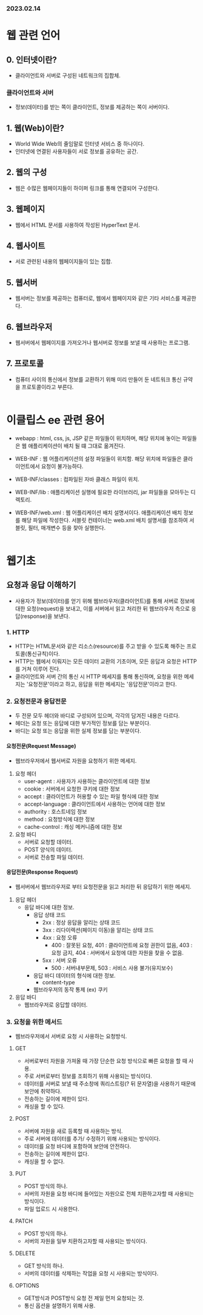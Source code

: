 ### 2023.02.14
# 웹 관련 언어
## 0. 인터넷이란?
- 클라이언트와 서버로 구성된 네트워크의 집합체.
### 클라이언트와 서버
- 정보(데이터)를 받는 쪽이 클라이언트, 정보를 제공하는 쪽이 서버이다.

## 1. 웹(Web)이란?
- World Wide Web의 줄임말로 인터넷 서비스 중 하나이다.
- 인터넷에 연결된 사용자들이 서로 정보를 공유하는 공간.

## 2. 웹의 구성
- 웹은 수많은 웹페이지들이 하이퍼 링크를 통해 연결되어 구성한다.

## 3. 웹페이지
- 웹에서 HTML 문서를 사용하여 작성된 HyperText 문서.

## 4. 웹사이트
- 서로 관련된 내용의 웹페이지들이 있는 집합.

## 5. 웹서버
- 웹서버는 정보를 제공하는 컴퓨터로, 웹에서 웹페이지와 같은 기타 서비스를 제공한다.

## 6. 웹브라우저
- 웹서버에서 웹페이지를 가져오거나 웹서버로 정보를 보낼 때 사용하는 프로그램.

## 7. 프로토콜
- 컴퓨터 사이의 통신에서 정보를 교환하기 위해 미리 만들어 둔 네트워크 통신 규약을 프로토콜이라고 부른다.
<br><br>

# 이클립스 ee 관련 용어
- webapp : html, css, js, JSP 같은 파일들이 위치하며, 해당 위치에 놓이는 파일들은 웹 애플리케이션이 배치 될 떄 그대로 옮겨진다.

- WEB-INF : 웹 어플리케이션의 설정 파일들이 위치함. 해당 위치에 파일들은 클라이언트에서 요청이 불가능하다.

- WEB-INF/classes : 컴파일된 자바 클래스 파일이 위치.

- WEB-INF/lib : 애플리케이션 실행에 필요한 라이브러리, jar 파일들을 모아두는 디렉토리.

- WEB-INF/web.xml : 웹 어플리케이션 배치 설명서이다. 애플리케이션 배치 정보를 해당 파일에 작성한다. 서블릿 컨테이너는 web.xml 배치 설명서를 참조하여 서블릿, 필터, 매개변수 등을 찾아 실행한다.
<br><br>


# 웹기초
## 요청과 응답 이해하기
- 사용자가 정보(데이터)를 얻기 위해 웹브라우저(클라이언트)를 통해 서버로 정보에 대한 요청(request)을 보내고, 이를 서버에서 읽고 처리한 뒤 웹브라우저 측으로 응답(response)을 보낸다.

### 1. HTTP
- HTTP는 HTML문서와 같은 리소스(resource)를 주고 받을 수 있도록 해주는 프로토콜(통신규칙)이다.
- HTTP는 웹에서 이뤄지는 모든 데이터 교환의 기초이며, 모든 응답과 요청은 HTTP를 거쳐 이루어 진다.
- 클라이언트와 서버 간의 통신 시 HTTP 메세지를 통해 통신하며, 요청을 위한 메세지는 '요청전문'이라고 하고, 응답을 위한 메세지는 '응답전문'이라고 한다.

### 2. 요청전문과 응답전문
- 두 전문 모두 헤더와 바디로 구성되어 있으며, 각각의 담겨진 내용은 다르다.
- 헤더는 요청 또는 응답에 대한 부가적인 정보를 담는 부분이다.
- 바디는 요청 또는 응답을 위한 실제 정보를 담는 부분이다.

#### **요청전문(Request Message)**
- 웹브라우저에서 웹서버로 자원을 요청하기 위한 메세지.
1. 요청 헤더
    - user-agent : 사용자가 사용하는 클라이언트에 대한 정보
    - cookie : 서버에서 요청한 쿠키에 대한 정보
    - accept : 클라이언트가 허용할 수 있는 파일 형식에 대한 정보
    - accept-language : 클라이언트에서 사용하는 언어에 대한 정보
    - authority : 호스트네임 정보
    - method : 요청방식에 대한 정보
    - cache-control : 캐싱 메커니즘에 대한 정보
2. 요청 바디
    - 서버로 요청할 데이터.
    - POST 양식의 데이터.
    - 서버로 전송할 파일 데이터.

#### **응답전문(Response Request)**
- 웹서버에서 웹브라우저로 부터 요청전문을 읽고 처리한 뒤 응답하기 위한 메세지.
1. 응답 헤더
    - 응답 바디에 대한 정보.
        - 응답 상태 코드
            - 2xx : 정상 응답을 알리는 상태 코드
            - 3xx : 리다이렉션(페이지 이동)을 알리는 상태 코드
            - 4xx : 요청 오류
                - 400 : 잘못된 요청, 401 : 클라이언트에 요청 권한이 없음, 403 : 요청 금지, 404 : 서버에서 요청에 대한 자원을 찾을 수 없음.
            - 5xx : 서버 오류
                - 500 : 서버내부문제, 503 : 서비스 사용 불가(유지보수)
        - 응답 바디 데이터의 형식에 대한 정보.
            - content-type
        - 웹브라우저의 동작 통제 (ex) 쿠키
2. 응답 바디
    - 웹브라우저로 응답할 데이터.

### 3. 요청을 위한 메서드
- 웹브라우저에서 서버로 요청 시 사용하는 요청방식.
1. GET
    - 서버로부터 자원을 가져올 때 가장 단순한 요청 방식으로 빠른 요청을 할 때 사용.
    - 주로 서버로부터 정보를 조회하기 위해 사용되는 방식이다.
    - 데이터를 서버로 보낼 때 주소창에 쿼리스트링(? 뒤 문자열)을 사용하기 때문에 보안에 취약하다.
    - 전송하는 길이에 제한이 있다.
    - 캐싱을 할 수 있다.
2. POST
    - 서버에 자원을 새로 등록할 때 사용하는 방식.
    - 주로 서버에 데이터를 추가/ 수정하기 위해 사용되는 방식이다.
    - 데이터를 요청 바디에 포함하여 보안에 안전하다.
    - 전송하는 길이에 제한이 없다.
    - 캐싱을 할 수 없다.
3. PUT
    - POST 방식의 하나.
    - 서버의 자원을 요청 바디에 들어있는 자원으로 전체 치환하고자할 때 사용되는 방식이다.
    - 파일 업로드 시 사용한다.
4. PATCH
    - POST 방식의 하나.
    - 서버의 자원을 일부 치환하고자할 때 사용되는 방식이다.
5. DELETE
    - GET 방식의 하나.
    - 서버의 데이터를 삭제하는 작업을 요청 시 사용되는 방식이다.
    
6. OPTIONS
    - GET방식과 POST방식 요청 전 제일 먼저 요청되는 것.
    - 통신 옵션을 설명하기 위해 사용.

